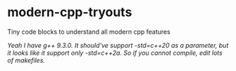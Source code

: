 # modern-cpp-tryouts
Tiny code blocks to understand all modern cpp features

*Yeah I have g++ 9.3.0. It should've support -std=c++20 as a parameter, but it looks like it support only -std=c++2a.
So if you cannot compile, edit lots of makefiles.*
